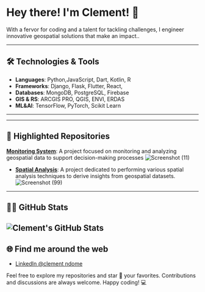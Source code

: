 # Hey there! I'm Clement! 👋

With a fervor for coding and a talent for tackling challenges, I engineer innovative geospatial solutions that make an impact..

---

## 🛠️ Technologies & Tools

- **Languages**: Python,JavaScript, Dart, Kotlin, R
- **Frameworks**: Django, Flask, Flutter, React, 
- **Databases**: MongoDB, PostgreSQL, Firebase
- **GIS & RS**: ARCGIS PRO, QGIS, ENVI, ERDAS
- **ML&AI**: TensorFlow, PyTorch, Scikit Learn
  

---



---

## 📂 Highlighted Repositories

**[Monitoring System](https://github.com/ClementNdome/Monitoring_System)**: A project focused on monitoring and analyzing geospatial data to support decision-making processes
![Screenshot (11)](https://github.com/user-attachments/assets/09c86bbd-09fb-4d44-90b2-f4c217f5d822)



- **[Spatial Analysis](https://github.com/ClementNdome/flask-app-deploy)**: A project dedicated to performing various spatial analysis techniques to derive insights from geospatial datasets.![Screenshot (99)](https://github.com/user-attachments/assets/1b13c532-7e51-46e8-957a-b7bfaea1c886)




---
## 👨‍💻 GitHub Stats

![Clement's GitHub Stats](https://github-readme-stats.vercel.app/api?username=ClementNdome&show_icons=true&theme=radical)
---
## 🌐 Find me around the web



- [LinkedIn @clement ndome](www.linkedin.com/in/clement-ndome-9a9ivakawm2)

Feel free to explore my repositories and star 🌟 your favorites. Contributions and discussions are always welcome. Happy coding! 💻
